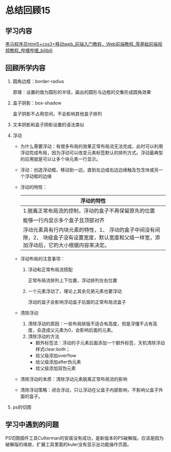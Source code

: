 # 总结回顾15

## 学习内容

[黑马程序员html5+css3+移动web_前端入门教程，Web前端教程_零基础前端视频教程_哔哩哔哩_bilibili](https://www.bilibili.com/video/BV1pE411q7FU?p=195)

## 回顾所学内容

1. 圆角边框：border-radius

   原理：设置的值为圆形的半径，画出的圆形与边框的交集形成圆角效果

2. 盒子阴影：box-shadow

   盒子阴影不占用空间，不会影响其他盒子排列

3. 文本阴影和盒子阴影设置的语法类似

4. 浮动

   * 为什么需要浮动：有很多布局的效果正常布局流无法完成，此时可以利用浮动完成布局，因为浮动可以改变元素标签默认的排列方式。浮动最典型的应用就是可以让多个块元素一行显示。

   * 浮动：创造浮动框，移动到一边，直到左边或右边边缘触及包含块或另一个浮动框的边缘

   * 浮动的特性：

     | 浮动的特性                                                   |
     | ------------------------------------------------------------ |
     | 1.脱离正常布局流的控制，浮动的盒子不再保留原先的位置         |
     | 能够一行内显示多个盒子且顶部对齐                             |
     | 浮动元素具有行内块元素的特性，1、 浮动的盒子中间没有间隙，2、 块级盒子没有设置宽度，默认宽度和父级一样宽，添加浮动后，它的大小根据内容来决定。 |

   * 浮动布局的注意事项：

     1. 浮动和正常布局流搭配

        正常布局流排列上下位置，浮动排列左右位置

     2. 一个元素浮动了，理论上其余兄弟元素也要浮动

        浮动的盒子会影响浮动盒子后面的正常布局流盒子

   * 清除浮动

     1. 清除浮动的原因：一些布局排版不适合有高度，但是浮懂不占有高度，会造成父元素为0，会影响后面的元素。
     2. 清除浮动的方法
        * 额外标签法：浮动的子元素后面添加一个额外标签，天机清除浮动样式clear:both；
        * 给父级添加overflow
        * 给父级添加after伪元素
        * 给父级添加双伪元素

   * 清除浮动的本质：清除浮动元素脱离正常布局流的影响
   * 清除浮动策略：闭合浮动，只让浮动在父盒子内部影响，不影响父盒子外面的盒子。

5. ps的切图

## 学习中遇到的问题

PS切图插件工具Cutterman的安装没有成功，是新版本的PS破解版。应该是因为破解版的缘故，扩展工具里面的kuler没有显示出功能操作页面。


